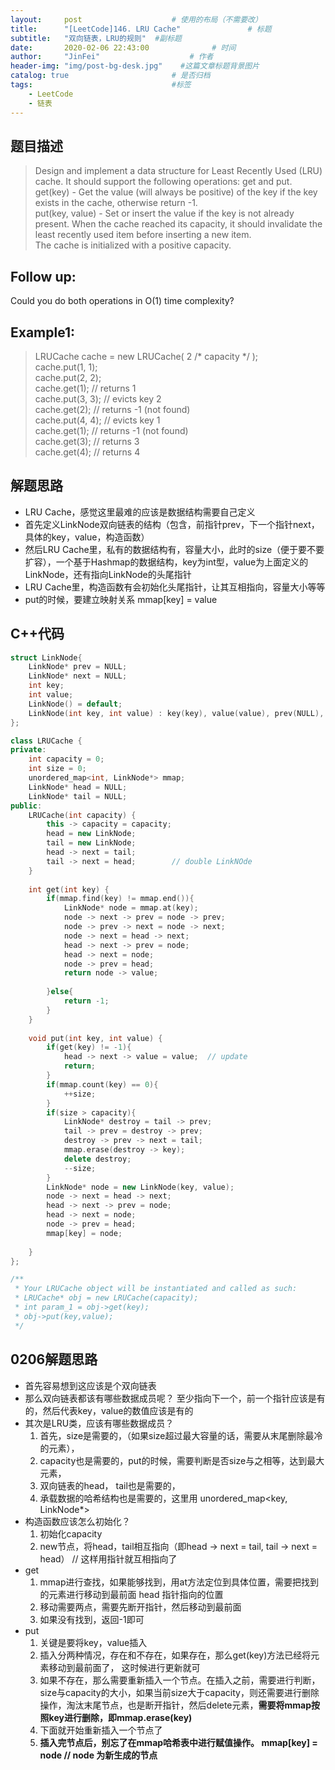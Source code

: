 ```yaml
---
layout:     post                    # 使用的布局（不需要改） 
title:      "[LeetCode]146. LRU Cache"               # 标题  
subtitle:   "双向链表，LRU的规则"  #副标题 
date:       2020-02-06 22:43:00              # 时间 
author:     "JinFei"                    # 作者 
header-img: "img/post-bg-desk.jpg"    #这篇文章标题背景图片 
catalog: true                       # 是否归档 
tags:                               #标签     
    - LeetCode 
    - 链表
---
```


## 题目描述
> Design and implement a data structure for Least Recently Used (LRU) cache. It should support the following operations: get and put.  <br>
get(key) - Get the value (will always be positive) of the key if the key exists in the cache, otherwise return -1.  <br>
put(key, value) - Set or insert the value if the key is not already present. When the cache reached its capacity, it should invalidate the least recently used item before inserting a new item. <br>
The cache is initialized with a positive capacity. <br>


## Follow up:
Could you do both operations in O(1) time complexity?

## Example1:
 
> LRUCache cache = new LRUCache( 2 /* capacity */ ); <br>
cache.put(1, 1); <br>
cache.put(2, 2); <br>
cache.get(1);       // returns 1 <br>
cache.put(3, 3);    // evicts key 2 <br>
cache.get(2);       // returns -1 (not found) <br>
cache.put(4, 4);    // evicts key 1 <br>
cache.get(1);       // returns -1 (not found) <br>
cache.get(3);       // returns 3 <br>
cache.get(4);       // returns 4 <br>

## 解题思路

- LRU Cache，感觉这里最难的应该是数据结构需要自己定义
- 首先定义LinkNode双向链表的结构（包含，前指针prev，下一个指针next，具体的key，value，构造函数）
- 然后LRU Cache里，私有的数据结构有，容量大小，此时的size（便于要不要扩容），一个基于Hashmap的数据结构，key为int型，value为上面定义的LinkNode，还有指向LinkNode的头尾指针
- LRU Cache里，构造函数有会初始化头尾指针，让其互相指向，容量大小等等
- put的时候，要建立映射关系 mmap[key] = value


## C++代码
```C++
struct LinkNode{
    LinkNode* prev = NULL;
    LinkNode* next = NULL;
    int key;
    int value;
    LinkNode() = default;
    LinkNode(int key, int value) : key(key), value(value), prev(NULL), next(NULL){}
};

class LRUCache {
private:
    int capacity = 0;
    int size = 0;
    unordered_map<int, LinkNode*> mmap;
    LinkNode* head = NULL;
    LinkNode* tail = NULL;
public:
    LRUCache(int capacity) {
        this -> capacity = capacity;
        head = new LinkNode;
        tail = new LinkNode;
        head -> next = tail;
        tail -> next = head;        // double LinkNOde
    }
    
    int get(int key) {
        if(mmap.find(key) != mmap.end()){
            LinkNode* node = mmap.at(key);
            node -> next -> prev = node -> prev;
            node -> prev -> next = node -> next;
            node -> next = head -> next;
            head -> next -> prev = node;
            head -> next = node;
            node -> prev = head;
            return node -> value;
            
        }else{
            return -1;
        }
    }
    
    void put(int key, int value) {
        if(get(key) != -1){
            head -> next -> value = value;  // update
            return;
        }
        if(mmap.count(key) == 0){
            ++size;
        }
        if(size > capacity){
            LinkNode* destroy = tail -> prev;
            tail -> prev = destroy -> prev;
            destroy -> prev -> next = tail;
            mmap.erase(destroy -> key);
            delete destroy;
            --size;
        }
        LinkNode* node = new LinkNode(key, value);
        node -> next = head -> next;
        head -> next -> prev = node;
        head -> next = node;
        node -> prev = head;
        mmap[key] = node;       
        
    }
};

/**
 * Your LRUCache object will be instantiated and called as such:
 * LRUCache* obj = new LRUCache(capacity);
 * int param_1 = obj->get(key);
 * obj->put(key,value);
 */
```

## 0206解题思路

- 首先容易想到这应该是个双向链表
- 那么双向链表都该有哪些数据成员呢？ 至少指向下一个，前一个指针应该是有的，然后代表key，value的数值应该是有的
- 其次是LRU类，应该有哪些数据成员？ 
    1. 首先，size是需要的，（如果size超过最大容量的话，需要从末尾删除最冷的元素）， 
    2. capacity也是需要的，put的时候，需要判断是否size与之相等，达到最大元素，
    3. 双向链表的head， tail也是需要的，
    4. 承载数据的哈希结构也是需要的，这里用 unordered_map<key, LinkNode*> 
- 构造函数应该怎么初始化？
    1. 初始化capacity
    2. new节点，将head，tail相互指向（即head -> next = tail, tail -> next = head） // 这样用指针就互相指向了
- get
    1. mmap进行查找，如果能够找到，用at方法定位到具体位置，需要把找到的元素进行移动到最前面 head 指针指向的位置
    2. 移动需要两点，需要先断开指针，然后移动到最前面
    3. 如果没有找到，返回-1即可
- put
    1. 关键是要将key，value插入
    2. 插入分两种情况，存在和不存在，如果存在，那么get(key)方法已经将元素移动到最前面了， 这时候进行更新就可
    3. 如果不存在，那么需要重新插入一个节点。在插入之前，需要进行判断，size与capacity的大小，如果当前size大于capacity，则还需要进行删除操作，淘汰末尾节点，也是断开指针，然后delete元素，**需要将mmap按照key进行删除，即mmap.erase(key)**
    4. 下面就开始重新插入一个节点了
    5. **插入完节点后，别忘了在mmap哈希表中进行赋值操作。 mmap[key] = node // node 为新生成的节点**
